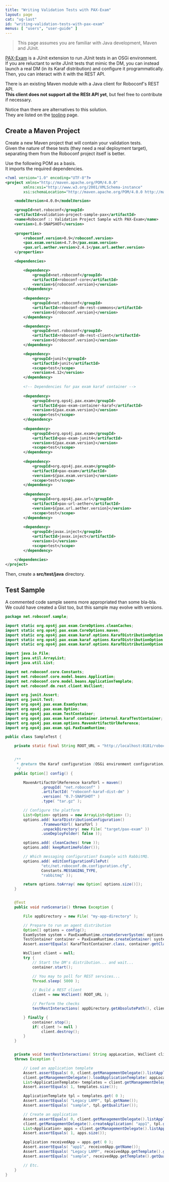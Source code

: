 ```yaml
---
title: "Writing Validation Tests with PAX-Exam"
layout: page
cat: "ug-last"
id: "writing-validation-tests-with-pax-exam"
menus: [ "users", "user-guide" ]
---
```


> This page assumes you are familiar with Java development, Maven and JUnit.

[PAX-Exam](https://ops4j1.jira.com/wiki/display/PAXEXAM4/Pax+Exam) is a JUnit extension 
to run JUnit tests in an OSGi environment.  
If you are reluctant to write JUnit tests that mimic the DM, you can instead launch a real
DM (in its Karaf distribution) and configure it programmatically. Then, you can interact
with it with the REST API.

There is an existing Maven module with a Java client for Roboconf's REST API.    
**This client does not support all the RESt API yet**, but feel free to contribute if
necessary.

Notice than there are alternatives to this solution.  
They are listed on the [tooling](all-the-tools.html) page.


## Create a Maven Project

Create a new Maven project that will contain your validation tests.  
Given the nature of these tests (they need a real deployment target), separating them
from the Roboconf project itself is better.

Use the following POM as a basis.  
It imports the required dependencies.

```xml
<?xml version="1.0" encoding="UTF-8"?>
<project xmlns="http://maven.apache.org/POM/4.0.0" 
		xmlns:xsi="http://www.w3.org/2001/XMLSchema-instance" 
		xsi:schemaLocation="http://maven.apache.org/POM/4.0.0 http://maven.apache.org/maven-v4_0_0.xsd">

	<modelVersion>4.0.0</modelVersion>

	<groupId>net.roboconf</groupId>
	<artifactId>validation-project-sample-pax</artifactId>
	<name>Roboconf :: Validation Project Sample with PAX-Exam</name>
	<version>1.0-SNAPSHOT</version>
	
	<properties>
		<roboconf.version>0.9</roboconf.version>
		<pax.exam.version>4.7.0</pax.exam.version>
		<pax.url.aether.version>2.4.1</pax.url.aether.version>
	</properties>

	<dependencies>

		<dependency>
			<groupId>net.roboconf</groupId>
			<artifactId>roboconf-core</artifactId>
			<version>${roboconf.version}</version>
		</dependency>
		
		<dependency>
			<groupId>net.roboconf</groupId>
			<artifactId>roboconf-dm-rest-commons</artifactId>
			<version>${roboconf.version}</version>
		</dependency>

		<dependency>
			<groupId>net.roboconf</groupId>
			<artifactId>roboconf-dm-rest-client</artifactId>
			<version>${roboconf.version}</version>
		</dependency>

		<dependency>
			<groupId>junit</groupId>
			<artifactId>junit</artifactId>
			<scope>test</scope>
			<version>4.12</version>
		</dependency>
		
		<!-- Dependencies for pax exam karaf container -->
		
		<dependency>
			<groupId>org.ops4j.pax.exam</groupId>
			<artifactId>pax-exam-container-karaf</artifactId>
			<version>${pax.exam.version}</version>
			<scope>test</scope>
		</dependency>
		
		<dependency>
			<groupId>org.ops4j.pax.exam</groupId>
			<artifactId>pax-exam-junit4</artifactId>
			<version>${pax.exam.version}</version>
			<scope>test</scope>
		</dependency>
		
		<dependency>
			<groupId>org.ops4j.pax.exam</groupId>
			<artifactId>pax-exam</artifactId>
			<version>${pax.exam.version}</version>
			<scope>test</scope>
		</dependency>
		
		<dependency>
			<groupId>org.ops4j.pax.url</groupId>
			<artifactId>pax-url-aether</artifactId>
			<version>${pax.url.aether.version}</version>
			<scope>test</scope>
		</dependency>
		
		<dependency>
			<groupId>javax.inject</groupId>
			<artifactId>javax.inject</artifactId>
			<version>1</version>
			<scope>test</scope>
		</dependency>
		
	</dependencies>
</project>
```

Then, create a **src/test/java** directory.


## Test Sample

A commented code sample seems more appropriated than some bla-bla.  
We could have created a Gist too, but this sample may evolve with versions.

```java
package net.roboconf.sample;

import static org.ops4j.pax.exam.CoreOptions.cleanCaches;
import static org.ops4j.pax.exam.CoreOptions.maven;
import static org.ops4j.pax.exam.karaf.options.KarafDistributionOption.editConfigurationFilePut;
import static org.ops4j.pax.exam.karaf.options.KarafDistributionOption.karafDistributionConfiguration;
import static org.ops4j.pax.exam.karaf.options.KarafDistributionOption.keepRuntimeFolder;

import java.io.File;
import java.util.ArrayList;
import java.util.List;

import net.roboconf.core.Constants;
import net.roboconf.core.model.beans.Application;
import net.roboconf.core.model.beans.ApplicationTemplate;
import net.roboconf.dm.rest.client.WsClient;

import org.junit.Assert;
import org.junit.Test;
import org.ops4j.pax.exam.ExamSystem;
import org.ops4j.pax.exam.Option;
import org.ops4j.pax.exam.TestContainer;
import org.ops4j.pax.exam.karaf.container.internal.KarafTestContainer;
import org.ops4j.pax.exam.options.MavenArtifactUrlReference;
import org.ops4j.pax.exam.spi.PaxExamRuntime;

public class SampleTest {

	private static final String ROOT_URL = "http://localhost:8181/roboconf-dm";


	/**
	 * @return the Karaf configuration (OSGi environment configuration)
	 */
	public Option[] config() {

		MavenArtifactUrlReference karafUrl = maven()
				.groupId( "net.roboconf" )
				.artifactId( "roboconf-karaf-dist-dm" )
				.version( "0.7-SNAPSHOT" )
				.type( "tar.gz" );

		// Configure the platform
		List<Option> options = new ArrayList<Option> ();
		options.add( karafDistributionConfiguration()
				.frameworkUrl( karafUrl )
				.unpackDirectory( new File( "target/pax-exam" ))
				.useDeployFolder( false ));

		options.add( cleanCaches( true ));
		options.add( keepRuntimeFolder());

		// Which messaging configuration? Example with RabbitMQ.
		options.add( editConfigurationFilePut(
				"etc/net.roboconf.dm.configuration.cfg",
				Constants.MESSAGING_TYPE,
				"rabbitmq" ));

		return options.toArray( new Option[ options.size()]);
	}


	@Test
	public void runScenario() throws Exception {

		File appDirectory = new File( "my-app-directory" );

		// Prepare to run an agent distribution
		Option[] options = config();
		ExamSystem system = PaxExamRuntime.createServerSystem( options );
		TestContainer container = PaxExamRuntime.createContainer( system );
		Assert.assertEquals( KarafTestContainer.class, container.getClass());

		WsClient client = null;
		try {
			// Start the DM's distribution... and wait...
			container.start();

			// You may to poll for REST services...
			Thread.sleep( 5000 );

			// Build a REST client
			client = new WsClient( ROOT_URL );

			// Perform the checks
			testRestInteractions( appDirectory.getAbsolutePath(), client );

		} finally {
			container.stop();
			if( client != null )
				client.destroy();
		}
	}


	private void testRestInteractions( String appLocation, WsClient client  )
	throws Exception {

		// Load an application template
		Assert.assertEquals( 0, client.getManagementDelegate().listApplicationTemplates().size());
		client.getManagementDelegate().loadApplicationTemplate( appLocation );
		List<ApplicationTemplate> templates = client.getManagementDelegate().listApplicationTemplates();
		Assert.assertEquals( 1, templates.size());

		ApplicationTemplate tpl = templates.get( 0 );
		Assert.assertEquals( "Legacy LAMP", tpl.getName());
		Assert.assertEquals( "sample", tpl.getQualifier());

		// Create an application
		Assert.assertEquals( 0, client.getManagementDelegate().listApplications().size());
		client.getManagementDelegate().createApplication( "app1", tpl.getName(), tpl.getQualifier());
		List<Application> apps = client.getManagementDelegate().listApplications();
		Assert.assertEquals( 1, apps.size());

		Application receivedApp = apps.get( 0 );
		Assert.assertEquals( "app1", receivedApp.getName());
		Assert.assertEquals( "Legacy LAMP", receivedApp.getTemplate().getName());
		Assert.assertEquals( "sample", receivedApp.getTemplate().getQualifier());

		// Etc.
	}
}
```
